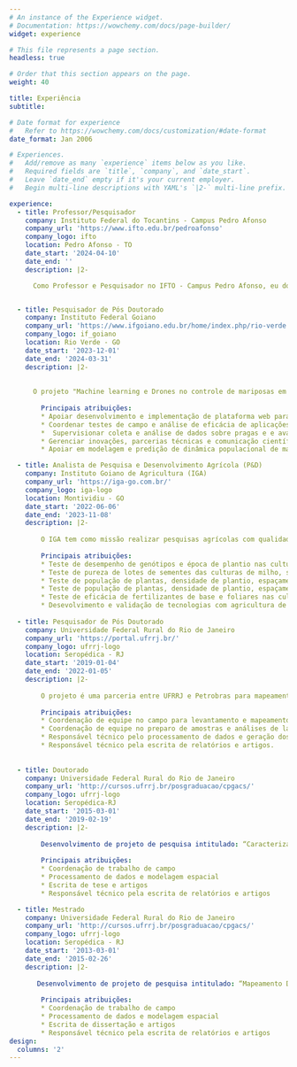 ```yaml
---
# An instance of the Experience widget.
# Documentation: https://wowchemy.com/docs/page-builder/
widget: experience

# This file represents a page section.
headless: true

# Order that this section appears on the page.
weight: 40

title: Experiência
subtitle:

# Date format for experience
#   Refer to https://wowchemy.com/docs/customization/#date-format
date_format: Jan 2006

# Experiences.
#   Add/remove as many `experience` items below as you like.
#   Required fields are `title`, `company`, and `date_start`.
#   Leave `date_end` empty if it's your current employer.
#   Begin multi-line descriptions with YAML's `|2-` multi-line prefix.

experience:
  - title: Professor/Pesquisador
    company: Instituto Federal do Tocantins - Campus Pedro Afonso
    company_url: 'https://www.ifto.edu.br/pedroafonso'
    company_logo: ifto
    location: Pedro Afonso - TO
    date_start: '2024-04-10'
    date_end: ''
    description: |2-

      Como Professor e Pesquisador no IFTO - Campus Pedro Afonso, eu dou aulas e lidero projetos nos cursos técnicos concomitantes e subsequentes em Agropecuária e no curso de bacharelado em Agronomia. Estou comprometido com a educação e a formação de futuros profissionais, preparando-os para inovar e enfrentar os desafios do setor agropecuário com sustentabilidade e eficácia.


  - title: Pesquisador de Pós Doutorado
    company: Instituto Federal Goiano 
    company_url: 'https://www.ifgoiano.edu.br/home/index.php/rio-verde.html'
    company_logo: if_goiano
    location: Rio Verde - GO
    date_start: '2023-12-01'
    date_end: '2024-03-31'
    description: |2-
      
      
      O projeto "Machine learning e Drones no controle de mariposas em grandes culturas" representa uma colaboração inovadora entre o laboratório de Agricultura Preditiva (Sapfly) e diversos parceiros agrícolas para a implementação de uma abordagem tecnológica avançada no controle de mariposas em grandes culturas. Utilizando drones e técnicas de machine learning, o projeto visa otimizar a aplicação de chamarizes e inseticidas, reduzindo os danos causados por pragas em culturas significativas como soja e milho safrinha.
        
        Principais atribuições:
        * Apoiar desenvolvimento e implementação de plataforma web para criação de planos de voos de drones.
        * Coordenar testes de campo e análise de eficácia de aplicações de chamariz em soja e milho.
        *  Supervisionar coleta e análise de dados sobre pragas e e avaliação de danos.
        * Gerenciar inovações, parcerias técnicas e comunicação científica.
        * Apoiar em modelagem e predição de dinâmica populacional de mariposas.

  - title: Analista de Pesquisa e Desenvolvimento Agrícola (P&D) 
    company: Instituto Goiano de Agricultura (IGA)
    company_url: 'https://iga-go.com.br/'
    company_logo: iga-logo
    location: Montividiu - GO
    date_start: '2022-06-06'
    date_end: '2023-11-08'
    description: |2-
        
        O IGA tem como missão realizar pesquisas agrícolas com qualidade e credibilidade, segundo a demanda dos produtores e parceiros, validando e transferindo tecnologias para fortalecer a agricultura de forma sustentável no Estado de Goiás e no Brasil.
        
        Principais atribuições:
        * Teste de desempenho de genótipos e época de plantio nas culturas de algodão, milho, soja e feijão;
        * Teste de pureza de lotes de sementes das culturas de milho, soja e feijão;
        * Teste de população de plantas, densidade de plantio, espaçamento entre plantas nas culturas de algodão, milho, soja e feijão;
        * Teste de população de plantas, densidade de plantio, espaçamento entre plantas nas culturas de algodão, milho, soja e feijão;
        * Teste de eficácia de fertilizantes de base e foliares nas culturas de algodão, milho, soja e feijão;
        * Desevolvimento e validação de tecnologias com agricultura de precisão e digital voltadas as culturas de algodão, milho, soja e feijão.
        
  - title: Pesquisador de Pós Doutorado
    company: Universidade Federal Rural do Rio de Janeiro
    company_url: 'https://portal.ufrrj.br/'
    company_logo: ufrrj-logo
    location: Seropédica - RJ
    date_start: '2019-01-04'
    date_end: '2022-01-05'
    description: |2-
  
        O projeto é uma parceria entre UFRRJ e Petrobras para mapeamento de tipos e atributos do solo bem como         avaliação da aptidão das terras nos campos de exploração da Petrobras na Bahia.
        
        Principais atribuições:
        * Coordenação de equipe no campo para levantamento e mapeamento de solos;
        * Coordenação de equipe no preparo de amostras e análises de laboratório;
        * Responsável técnico pelo processamento de dados e geração dos produtos;
        * Responsável técnico pela escrita de relatórios e artigos.
        
        
  - title: Doutorado
    company: Universidade Federal Rural do Rio de Janeiro
    company_url: 'http://cursos.ufrrj.br/posgraduacao/cpgacs/'
    company_logo: ufrrj-logo
    location: Seropédica-RJ
    date_start: '2015-03-01'
    date_end: '2019-02-19'
    description: |2-
  
        Desenvolvimento de projeto de pesquisa intitulado: “Caracterização de solos e avaliação da vulnerabilidade de ambientes no Parque Nacional de Itatiaia”. O projeto tem como objetivo a aplicação das modernas técnicas de mapeamento digital de solo para predição de atributos e tipos de solo, bem como a avaliação da vulnerabilidade ambiental usando uma abordagem participativa no Paque Nacional de Itatiaia.
        
        Principais atribuições:
        * Coordenação de trabalho de campo
        * Processamento de dados e modelagem espacial
        * Escrita de tese e artigos
        * Responsável técnico pela escrita de relatórios e artigos

  - title: Mestrado
    company: Universidade Federal Rural do Rio de Janeiro
    company_url: 'http://cursos.ufrrj.br/posgraduacao/cpgacs/'
    company_logo: ufrrj-logo
    location: Seropédica - RJ
    date_start: '2013-03-01'
    date_end: '2015-02-26'
    description: |2-
  
       Desenvolvimento de projeto de pesquisa intitulado: “Mapeamento Digital de Solos por Regressão Logística Múltipla em Ambiente de Mar de Morros, Pinheiral-RJ”, que teve por objetivo avaliar a eficiência do algoritmo de classificação “Regressão Logística” em predizer tipos de solos em uma área geomorfologicamente complexa.
        
        Principais atribuições:
        * Coordenação de trabalho de campo
        * Processamento de dados e modelagem espacial
        * Escrita de dissertação e artigos
        * Responsável técnico pela escrita de relatórios e artigos        
design:
  columns: '2'
---
```

